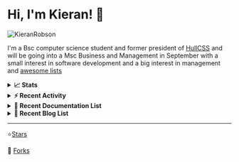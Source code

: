 
# Hi, I'm Kieran! 👋  

<p>
    <img src="https://komarev.com/ghpvc/?username=KieranRobson" alt="KieranRobson"/>       
</p>

I'm a Bsc computer science student and former president of [HullCSS](https://hullcss.org) and will be going into a Msc Business and Management in September with a small interest in software development and a big interest in management and [awesome lists](https://github.com/sindresorhus/awesome)

<!-- Stats -->
<details>
<summary><b>📈 Stats</b></summary>

![Metrics](assets/metrics.plugin.activity.svg) 

</details>


<!-- Recenet Activity -->
<details>
<summary><b>⚡ Recent Activity</b></summary>

<!--START_SECTION:activity-->
1. 🗣 Commented on [#3099](https://github.com/awesome-selfhosted/awesome-selfhosted/issues/3099) in [awesome-selfhosted/awesome-selfhosted](https://github.com/awesome-selfhosted/awesome-selfhosted)
2. 🗣 Commented on [#3099](https://github.com/awesome-selfhosted/awesome-selfhosted/issues/3099) in [awesome-selfhosted/awesome-selfhosted](https://github.com/awesome-selfhosted/awesome-selfhosted)
3. ❗️ Closed issue [#3232](https://github.com/streetsidesoftware/cspell/issues/3232) in [streetsidesoftware/cspell](https://github.com/streetsidesoftware/cspell)
4. 🗣 Commented on [#3232](https://github.com/streetsidesoftware/cspell/issues/3232) in [streetsidesoftware/cspell](https://github.com/streetsidesoftware/cspell)
5. ❗️ Opened issue [#3232](https://github.com/streetsidesoftware/cspell/issues/3232) in [streetsidesoftware/cspell](https://github.com/streetsidesoftware/cspell)
6. 💪 Opened PR [#13](https://github.com/hullcss/hullcss-site-jet/pull/13) in [hullcss/hullcss-site-jet](https://github.com/hullcss/hullcss-site-jet)
7. 💪 Opened PR [#30](https://github.com/Lissy93/awesome-privacy/pull/30) in [Lissy93/awesome-privacy](https://github.com/Lissy93/awesome-privacy)
8. 💪 Opened PR [#11](https://github.com/hullcss/hullcss-site-jet/pull/11) in [hullcss/hullcss-site-jet](https://github.com/hullcss/hullcss-site-jet)
9. 💪 Opened PR [#9](https://github.com/hullcss/hullcss-site-jet/pull/9) in [hullcss/hullcss-site-jet](https://github.com/hullcss/hullcss-site-jet)
10. 💪 Opened PR [#8](https://github.com/hullcss/hullcss-site-jet/pull/8) in [hullcss/hullcss-site-jet](https://github.com/hullcss/hullcss-site-jet)
<!--END_SECTION:activity-->

More Activity [Here](pages/RECENT-ACTIVITY.md)
</details>



<!-- Recent Documentation List -->
<details>
  <summary><b>📰 Recent Documentation List</b></summary>
    <p>
        
<!-- BLOG-POST-LIST:START -->
- [What I Run On My VPS](https://blog.kieranrobson.com//posts/What-I-Run-On-My-VPS/)
<!-- BLOG-POST-LIST:END -->

</p>
</details>

<!-- Recent Documentation List -->
<details>
  <summary><b>📰 Recent Blog List</b></summary>
    <p>
        
<!-- BLOG-POST-LIST:START -->
<!-- BLOG-POST-LIST:END -->

</p>
</details>


-----
⭐[Stars](pages/STARRED-REPOS.md)

🍴 [Forks](https://github.com/forks-by-kieran)